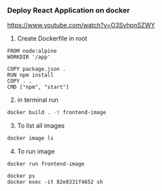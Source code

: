 ### Deploy React Application on docker

https://www.youtube.com/watch?v=O3SvhpnSZWY

1. Create Dockerfile in root
```
FROM node:alpine
WORKDIR '/app'

COPY package.json .
RUN npm install
COPY . .
CMD ["npm", "start"]
```
2. in terminal run 
```bash
docker build . -t frontend-image
```

3. To list all images 
```bash
docker image ls
```

4. To run image
```
docker run frontend-image
```

```
docker ps
docker exec -it 82e8331f4652 sh
```